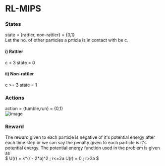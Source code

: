 # RL-MIPS
### States
state = {rattler, non-rattler} = {0,1} <br>
Let the no. of other particles a prticle is in contact with be c.
#### i) Rattler 
c < 3
state = 0
#### ii) Non-rattler
c >= 3
state = 1

### Actions
action = {tumble,run} = {0,1} <br>
![image](https://user-images.githubusercontent.com/82452505/181905502-1b13ffd3-dffb-49f5-a341-12574c8d2d45.png)

### Reward
The reward given to each particle is negative of it's potential energy after each time step or we can say the penalty given to each particle is it's potential energy. The potential energy function used in the problem is given as <br>
$ U(r) = k*(r - 2*a)^2 ; r<=2a 
U(r) = 0 ; r>2a $
